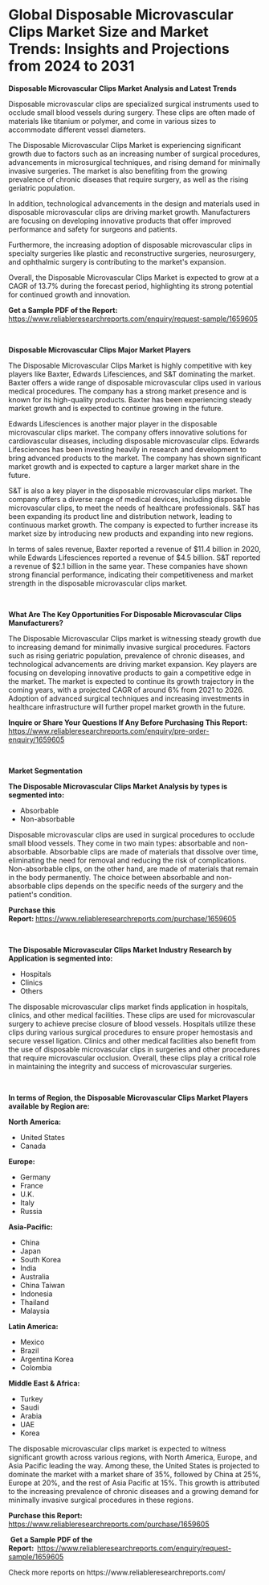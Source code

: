<p><h1>Global Disposable Microvascular Clips Market Size and Market Trends: Insights and Projections from 2024 to 2031</h1></p><p><strong>Disposable Microvascular Clips Market Analysis and Latest Trends</strong></p>
<p><p>Disposable microvascular clips are specialized surgical instruments used to occlude small blood vessels during surgery. These clips are often made of materials like titanium or polymer, and come in various sizes to accommodate different vessel diameters.</p><p>The Disposable Microvascular Clips Market is experiencing significant growth due to factors such as an increasing number of surgical procedures, advancements in microsurgical techniques, and rising demand for minimally invasive surgeries. The market is also benefiting from the growing prevalence of chronic diseases that require surgery, as well as the rising geriatric population.</p><p>In addition, technological advancements in the design and materials used in disposable microvascular clips are driving market growth. Manufacturers are focusing on developing innovative products that offer improved performance and safety for surgeons and patients.</p><p>Furthermore, the increasing adoption of disposable microvascular clips in specialty surgeries like plastic and reconstructive surgeries, neurosurgery, and ophthalmic surgery is contributing to the market's expansion.</p><p>Overall, the Disposable Microvascular Clips Market is expected to grow at a CAGR of 13.7% during the forecast period, highlighting its strong potential for continued growth and innovation.</p></p>
<p><strong>Get a Sample PDF of the Report:&nbsp;</strong> <a href="https://www.reliableresearchreports.com/enquiry/request-sample/1659605">https://www.reliableresearchreports.com/enquiry/request-sample/1659605</a></p>
<p>&nbsp;</p>
<p><strong>Disposable Microvascular Clips Major Market Players</strong></p>
<p><p>The Disposable Microvascular Clips Market is highly competitive with key players like Baxter, Edwards Lifesciences, and S&T dominating the market. Baxter offers a wide range of disposable microvascular clips used in various medical procedures. The company has a strong market presence and is known for its high-quality products. Baxter has been experiencing steady market growth and is expected to continue growing in the future.</p><p>Edwards Lifesciences is another major player in the disposable microvascular clips market. The company offers innovative solutions for cardiovascular diseases, including disposable microvascular clips. Edwards Lifesciences has been investing heavily in research and development to bring advanced products to the market. The company has shown significant market growth and is expected to capture a larger market share in the future.</p><p>S&T is also a key player in the disposable microvascular clips market. The company offers a diverse range of medical devices, including disposable microvascular clips, to meet the needs of healthcare professionals. S&T has been expanding its product line and distribution network, leading to continuous market growth. The company is expected to further increase its market size by introducing new products and expanding into new regions.</p><p>In terms of sales revenue, Baxter reported a revenue of $11.4 billion in 2020, while Edwards Lifesciences reported a revenue of $4.5 billion. S&T reported a revenue of $2.1 billion in the same year. These companies have shown strong financial performance, indicating their competitiveness and market strength in the disposable microvascular clips market.</p></p>
<p>&nbsp;</p>
<p><strong>What Are The Key Opportunities For Disposable Microvascular Clips Manufacturers?</strong></p>
<p><p>The Disposable Microvascular Clips market is witnessing steady growth due to increasing demand for minimally invasive surgical procedures. Factors such as rising geriatric population, prevalence of chronic diseases, and technological advancements are driving market expansion. Key players are focusing on developing innovative products to gain a competitive edge in the market. The market is expected to continue its growth trajectory in the coming years, with a projected CAGR of around 6% from 2021 to 2026. Adoption of advanced surgical techniques and increasing investments in healthcare infrastructure will further propel market growth in the future.</p></p>
<p><strong>Inquire or Share Your Questions If Any Before Purchasing This Report:</strong> <a href="https://www.reliableresearchreports.com/enquiry/pre-order-enquiry/1659605">https://www.reliableresearchreports.com/enquiry/pre-order-enquiry/1659605</a></p>
<p>&nbsp;</p>
<p><strong>Market Segmentation</strong></p>
<p><strong>The Disposable Microvascular Clips Market Analysis by types is segmented into:</strong></p>
<p><ul><li>Absorbable</li><li>Non-absorbable</li></ul></p>
<p><p>Disposable microvascular clips are used in surgical procedures to occlude small blood vessels. They come in two main types: absorbable and non-absorbable. Absorbable clips are made of materials that dissolve over time, eliminating the need for removal and reducing the risk of complications. Non-absorbable clips, on the other hand, are made of materials that remain in the body permanently. The choice between absorbable and non-absorbable clips depends on the specific needs of the surgery and the patient's condition.</p></p>
<p><strong>Purchase this Report:&nbsp;</strong><a href="https://www.reliableresearchreports.com/purchase/1659605">https://www.reliableresearchreports.com/purchase/1659605</a></p>
<p>&nbsp;</p>
<p><strong>The Disposable Microvascular Clips Market Industry Research by Application is segmented into:</strong></p>
<p><ul><li>Hospitals</li><li>Clinics</li><li>Others</li></ul></p>
<p><p>The disposable microvascular clips market finds application in hospitals, clinics, and other medical facilities. These clips are used for microvascular surgery to achieve precise closure of blood vessels. Hospitals utilize these clips during various surgical procedures to ensure proper hemostasis and secure vessel ligation. Clinics and other medical facilities also benefit from the use of disposable microvascular clips in surgeries and other procedures that require microvascular occlusion. Overall, these clips play a critical role in maintaining the integrity and success of microvascular surgeries.</p></p>
<p>&nbsp;</p>
<p><strong>In terms of Region, the Disposable Microvascular Clips Market Players available by Region are:</strong></p>
<p>
    <p> <strong> North America: </strong>
        <ul>
            <li>United States</li>
            <li>Canada</li>
        </ul>
        </p> 
    <p> <strong> Europe: </strong>
        <ul>
            <li>Germany</li>
            <li>France</li>
            <li>U.K.</li>
            <li>Italy</li>
            <li>Russia</li>
        </ul>
        </p> 
    <p> <strong> Asia-Pacific: </strong>
        <ul>
            <li>China</li>
            <li>Japan</li>
            <li>South Korea</li>
            <li>India</li>
            <li>Australia</li>
            <li>China Taiwan</li>
            <li>Indonesia</li>
            <li>Thailand</li>
            <li>Malaysia</li>
        </ul>
        </p> 
    <p> <strong> Latin America: </strong>
        <ul>
            <li>Mexico</li>
            <li>Brazil</li>
            <li>Argentina Korea</li>
            <li>Colombia</li>
        </ul>
        </p> 
    <p> <strong> Middle East & Africa: </strong>
        <ul>
            <li>Turkey</li>
            <li>Saudi</li>
            <li>Arabia</li>
            <li>UAE</li>
            <li>Korea</li>
        </ul>
    </p>
    </p>
<p><p>The disposable microvascular clips market is expected to witness significant growth across various regions, with North America, Europe, and Asia Pacific leading the way. Among these, the United States is projected to dominate the market with a market share of 35%, followed by China at 25%, Europe at 20%, and the rest of Asia Pacific at 15%. This growth is attributed to the increasing prevalence of chronic diseases and a growing demand for minimally invasive surgical procedures in these regions.</p></p>
<p><strong>Purchase this Report: </strong><a href="https://www.reliableresearchreports.com/purchase/1659605">https://www.reliableresearchreports.com/purchase/1659605</a></p>
<p>&nbsp;<strong>Get a Sample PDF of the Report:&nbsp;&nbsp;</strong><a href="https://www.reliableresearchreports.com/enquiry/request-sample/1659605">https://www.reliableresearchreports.com/enquiry/request-sample/1659605</a></p>
<p><strong></strong></p>
<p>Check more reports on https://www.reliableresearchreports.com/</p>